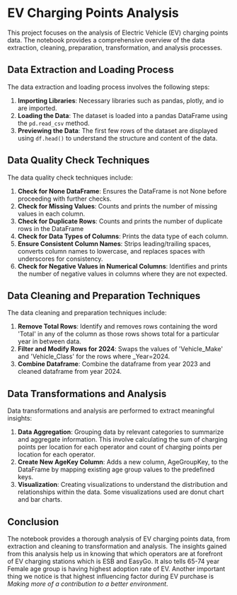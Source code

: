 # EV Charging Points Analysis

This project focuses on the analysis of Electric Vehicle (EV) charging points data. The notebook provides a comprehensive overview of the data extraction, cleaning, preparation, transformation, and analysis processes.

## Data Extraction and Loading Process

The data extraction and loading process involves the following steps:
1. **Importing Libraries**: Necessary libraries such as pandas, plotly, and io are imported.
2. **Loading the Data**: The dataset is loaded into a pandas DataFrame using the `pd.read_csv` method.
3. **Previewing the Data**: The first few rows of the dataset are displayed using `df.head()` to understand the structure and content of the data.

## Data Quality Check Techniques

The data quality check techniques include:
1. **Check for None DataFrame**: Ensures the DataFrame is not None before proceeding with further checks.
2. **Check for Missing Values**: Counts and prints the number of missing values in each column.
3. **Check for Duplicate Rows**: Counts and prints the number of duplicate rows in the DataFrame
4. **Check for Data Types of Columns**: Prints the data type of each column.
5. **Ensure Consistent Column Names**: Strips leading/trailing spaces, converts column names to lowercase, and replaces spaces with underscores for consistency.
6. **Check for Negative Values in Numerical Columns**: Identifies and prints the number of negative values in columns where they are not expected.

## Data Cleaning and Preparation Techniques

The data cleaning and preparation techniques include:
1. **Remove Total Rows**: Identify and removes rows containing the word 'Total' in any of the column as those rows shows total for a particular year in between data.
2. **Filter and Modify Rows for 2024**: Swaps the values of 'Vehicle_Make' and 'Vehicle_Class' for the rows where _Year=2024.
3. **Combine Dataframe**: Combine the dataframe from year 2023 and cleaned dataframe from year 2024.

## Data Transformations and Analysis

Data transformations and analysis are performed to extract meaningful insights:
1. **Data Aggregation**: Grouping data by relevant categories to summarize and aggregate information. This involve calculating the sum  of charging points per location for each operator and count of charging points per location for each operator.
2. **Create New AgeKey Column**: Adds a new column, AgeGroupKey, to the DataFrame by mapping existing age group values to the predefined keys.
3. **Visualization**: Creating visualizations to understand the distribution and relationships within the data. Some visualizations used are donut chart and bar charts.

## Conclusion

The notebook provides a thorough analysis of EV charging points data, from extraction and cleaning to transformation and analysis. The insights gained from this analysis help us in knowing that which operators are at forefront of EV charging stations which is ESB and EasyGo. It also tells 65-74 year Female age group is having highest adoption rate of EV. Another important thing we notice is that highest influencing factor during EV purchase is _Making more of a contribution to a better environment_.

